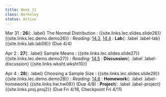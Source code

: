 ```yaml
---
title: Week 11
class: Berkeley
status: Active
---
```


Mar 31
: **26**{: .label} The Normal Distribution
    : {{site.links.lec.slides.slide26}} {{site.links.lec.demo.demo26}}
: _Reading:_ [14.3](https://inferentialthinking.com/chapters/14/3/SD_and_the_Normal_Curve.html), [14.4](https://inferentialthinking.com/chapters/14/4/Central_Limit_Theorem.html)
: **Lab**{: .label .label-lab} {{site.links.lab.lab08}} (Due 4/4)

Apr 2
: **27**{: .label} Sample Means
    : {{site.links.lec.slides.slide27}} {{site.links.lec.demo.demo27}}
: _Reading:_ [14.5](https://inferentialthinking.com/chapters/14/5/Variability_of_the_Sample_Mean.html)
: **Discussion**{: .label .label-discussion} {{site.links.wksht.wksht10}}

Apr 4
: **28**{: .label} Choosing a Sample Size
  : {{site.links.lec.slides.slide28}} {{site.links.lec.demo.demo28}}
: _Reading:_ [14.6](https://inferentialthinking.com/chapters/14/6/Choosing_a_Sample_Size.html)
: **Homework**{: .label .label-homework} {{site.links.hw.hw08}} (Due 4/9)
: **Project**{: .label .label-project} {{site.links.proj.proj2}} (Due Fri 4/18, Checkpoint Fri 4/11)